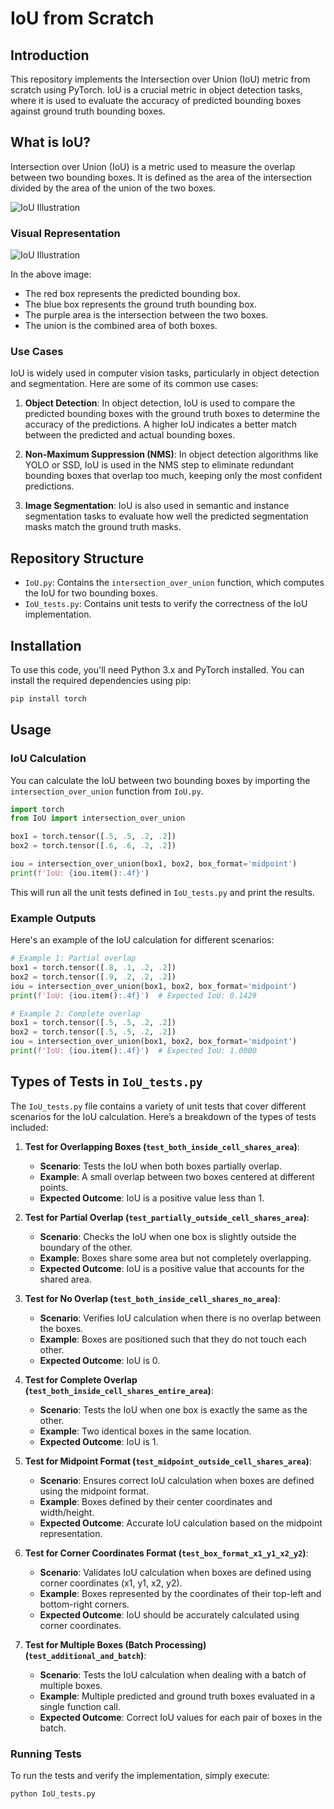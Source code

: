 # IoU from Scratch

## Introduction

This repository implements the Intersection over Union (IoU) metric from scratch using PyTorch. IoU is a crucial metric in object detection tasks, where it is used to evaluate the accuracy of predicted bounding boxes against ground truth bounding boxes.

## What is IoU?

Intersection over Union (IoU) is a metric used to measure the overlap between two bounding boxes. It is defined as the area of the intersection divided by the area of the union of the two boxes.

![IoU Illustration](https://miro.medium.com/v2/resize:fit:640/format:webp/1*r0o3vX-x979Q84_lbJWS_g.jpeg)

### Visual Representation

![IoU Illustration](https://idiotdeveloper.com/wp-content/uploads/2023/01/iou-1024x781.webp)

In the above image:

- The red box represents the predicted bounding box.
- The blue box represents the ground truth bounding box.
- The purple area is the intersection between the two boxes.
- The union is the combined area of both boxes.

### Use Cases

IoU is widely used in computer vision tasks, particularly in object detection and segmentation. Here are some of its common use cases:

1. **Object Detection**: In object detection, IoU is used to compare the predicted bounding boxes with the ground truth boxes to determine the accuracy of the predictions. A higher IoU indicates a better match between the predicted and actual bounding boxes.

2. **Non-Maximum Suppression (NMS)**: In object detection algorithms like YOLO or SSD, IoU is used in the NMS step to eliminate redundant bounding boxes that overlap too much, keeping only the most confident predictions.

3. **Image Segmentation**: IoU is also used in semantic and instance segmentation tasks to evaluate how well the predicted segmentation masks match the ground truth masks.

## Repository Structure

- `IoU.py`: Contains the `intersection_over_union` function, which computes the IoU for two bounding boxes.
- `IoU_tests.py`: Contains unit tests to verify the correctness of the IoU implementation.

## Installation

To use this code, you'll need Python 3.x and PyTorch installed. You can install the required dependencies using pip:

```bash
pip install torch
```

## Usage

### IoU Calculation

You can calculate the IoU between two bounding boxes by importing the `intersection_over_union` function from `IoU.py`.

```python
import torch
from IoU import intersection_over_union

box1 = torch.tensor([.5, .5, .2, .2])
box2 = torch.tensor([.6, .6, .2, .2])

iou = intersection_over_union(box1, box2, box_format='midpoint')
print(f'IoU: {iou.item():.4f}')
```

This will run all the unit tests defined in `IoU_tests.py` and print the results.

### Example Outputs

Here's an example of the IoU calculation for different scenarios:

```python
# Example 1: Partial overlap
box1 = torch.tensor([.8, .1, .2, .2])
box2 = torch.tensor([.9, .2, .2, .2])
iou = intersection_over_union(box1, box2, box_format='midpoint')
print(f'IoU: {iou.item():.4f}')  # Expected IoU: 0.1429

# Example 2: Complete overlap
box1 = torch.tensor([.5, .5, .2, .2])
box2 = torch.tensor([.5, .5, .2, .2])
iou = intersection_over_union(box1, box2, box_format='midpoint')
print(f'IoU: {iou.item():.4f}')  # Expected IoU: 1.0000
```

## Types of Tests in `IoU_tests.py`

The `IoU_tests.py` file contains a variety of unit tests that cover different scenarios for the IoU calculation. Here’s a breakdown of the types of tests included:

1. **Test for Overlapping Boxes (`test_both_inside_cell_shares_area`)**:
    - **Scenario**: Tests the IoU when both boxes partially overlap.
    - **Example**: A small overlap between two boxes centered at different points.
    - **Expected Outcome**: IoU is a positive value less than 1.

2. **Test for Partial Overlap (`test_partially_outside_cell_shares_area`)**:
    - **Scenario**: Checks the IoU when one box is slightly outside the boundary of the other.
    - **Example**: Boxes share some area but not completely overlapping.
    - **Expected Outcome**: IoU is a positive value that accounts for the shared area.

3. **Test for No Overlap (`test_both_inside_cell_shares_no_area`)**:
    - **Scenario**: Verifies IoU calculation when there is no overlap between the boxes.
    - **Example**: Boxes are positioned such that they do not touch each other.
    - **Expected Outcome**: IoU is 0.

4. **Test for Complete Overlap (`test_both_inside_cell_shares_entire_area`)**:
    - **Scenario**: Tests the IoU when one box is exactly the same as the other.
    - **Example**: Two identical boxes in the same location.
    - **Expected Outcome**: IoU is 1.

5. **Test for Midpoint Format (`test_midpoint_outside_cell_shares_area`)**:
    - **Scenario**: Ensures correct IoU calculation when boxes are defined using the midpoint format.
    - **Example**: Boxes defined by their center coordinates and width/height.
    - **Expected Outcome**: Accurate IoU calculation based on the midpoint representation.

6. **Test for Corner Coordinates Format (`test_box_format_x1_y1_x2_y2`)**:
    - **Scenario**: Validates IoU calculation when boxes are defined using corner coordinates (x1, y1, x2, y2).
    - **Example**: Boxes represented by the coordinates of their top-left and bottom-right corners.
    - **Expected Outcome**: IoU should be accurately calculated using corner coordinates.

7. **Test for Multiple Boxes (Batch Processing) (`test_additional_and_batch`)**:
    - **Scenario**: Tests the IoU calculation when dealing with a batch of multiple boxes.
    - **Example**: Multiple predicted and ground truth boxes evaluated in a single function call.
    - **Expected Outcome**: Correct IoU values for each pair of boxes in the batch.

### Running Tests

To run the tests and verify the implementation, simply execute:

```bash
python IoU_tests.py
```
